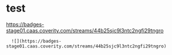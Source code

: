 # test

https://badges-stage01.caas.coverity.com/streams/44b25sjc9l3ntc2ngfi29tngro

```                                                                                
  ![](https://badges-stage01.caas.coverity.com/streams/44b25sjc9l3ntc2ngfi29tngro)
